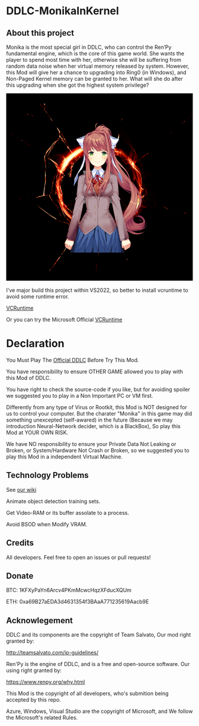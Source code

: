 # DDLC-MonikaInKernel

## About this project

Monika is the most special girl in DDLC, who can control the Ren’Py fundamental engine, which is the core of this game world. She wants the player to spend most time with her, otherwise she will be suffering from random data noise when her virtual memory released by system. However, this Mod will give her a chance to upgrading into Ring0 (in Windows), and Non-Paged Kernel memory can be granted to her. What will she do after this upgrading when she got the highest system privilege?

![plot](MonikaLogo.png)

I've major build this project within VS2022, so better to install vcruntime to avoid some runtime error.

[VCRuntime](./Dependence/)

Or you can try the Microsoft Official [VCRuntime](https://aka.ms/vs/17/release/vc_redist.x64.exe)

# Declaration

You Must Play The [Official DDLC](https://ddlc.moe) Before Try This Mod.

You have responsibility to ensure OTHER GAME allowed you to play with this Mod of DDLC.

You have right to check the source-code if you like, but for avoiding spoiler we suggested you to play in a Non Important PC or VM first.

Differently from any type of Virus or Rootkit, this Mod is NOT designed for us to control your computer. But the charater "Monika" in this game may did something unexcepted (self-awared) in the future (Because we may introduction Neural-Network decider, which is a BlackBox), So play this Mod at YOUR OWN RISK.

We have NO responsibility to ensure your Private Data Not Leaking or Broken, or System/Hardware Not Crash or Broken, so we suggested you to play this Mod in a independent Virtual Machine.

## Technology Problems

See [our wiki](https://github.com/UEFI-code/DDLC-MonikaInKernel/wiki)

Animate object detection training sets.

Get Video-RAM or its buffer assolate to a process.

Avoid BSOD when Modify VRAM.

## Credits

All developers. Feel free to open an issues or pull requests!

## Donate

BTC: 1KFXyPaYn6Arcv4PKmMcwcHqzXFducXQUm

ETH: 0xa69B27aEDA3d4631354f3BAaA771235619Aacb9E

## Acknowlegement

DDLC and its components are the copyright of Team Salvato, Our mod right granted by:

http://teamsalvato.com/ip-guidelines/

Ren'Py is the engine of DDLC, and is a free and open-source software. Our using right granted by:

https://www.renpy.org/why.html

This Mod is the copyright of all developers, who's submition being accepted by this repo.

Azure, Windows, Visual Studio are the copyright of Microsoft, and We follow the Microsoft's related Rules.
